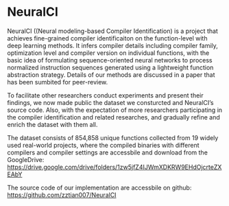# NeuralCI
NeuralCI ((Neural modeling-based Compiler Identification) is a project that achieves fine-grained compiler identificaiton on the function-level with deep learning methods. It infers compiler details including compiler family, optimization level and compiler version on individual functions, with the basic idea of formulating sequence-oriented neural networks to process normalized instruction sequences generated using a lightweight function abstraction strategy. Details of our methods are discussed in a paper that has been sumbited for peer-review.

To facilitate other researchers conduct experiments and present their findings, we now made public the dataset we consturcted and NeuralCI’s source code. Also, with the expectation of more researchers participating in the compiler identification and related researches, and gradually refine and enrich the dataset with them all.

The dataset consists of 854,858 unique functions collected from 19 widely used real-world projects, where the compiled binaries with different compilers and compiler settings are accessbile and download from the GoogleDrive: https://drive.google.com/drive/folders/1zw5jfZ4IJWmXDKRW9EHdOjcrteZXEAbY 

The source code of our implementation are accessbile on github: https://github.com/zztian007/NeuralCI 
